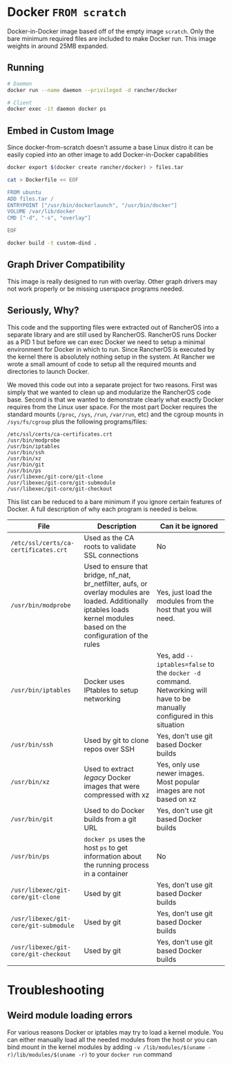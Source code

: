 # Docker `FROM scratch`

Docker-in-Docker image based off of the empty image `scratch`.  Only the bare minimum required files are included to make Docker run.  This image weights in around 25MB expanded.

## Running

```bash
# Daemon
docker run --name daemon --privileged -d rancher/docker

# Client
docker exec -it daemon docker ps
```

## Embed in Custom Image

Since docker-from-scratch doesn't assume a base Linux distro it can be easily copied into an other image to add Docker-in-Docker capabilities

```bash
docker export $(docker create rancher/docker) > files.tar

cat > Dockerfile << EOF

FROM ubuntu
ADD files.tar /
ENTRYPOINT ["/usr/bin/dockerlaunch", "/usr/bin/docker"]
VOLUME /var/lib/docker
CMD ["-d", "-s", "overlay"]

EOF

docker build -t custom-dind .
```

## Graph Driver Compatibility

This image is really designed to run with overlay.  Other graph drivers may not work properly or be missing userspace programs needed.


## Seriously, Why?

This code and the supporting files were extracted out of RancherOS into a separate library and are still used by RancherOS.  RancherOS runs Docker as a PID 1 but before we can exec Docker we need to setup a minimal environment for Docker in which to run.  Since RancherOS is executed by the kernel there is absolutely nothing setup in the system.  At Rancher we wrote a small amount of code to setup all the required mounts and directories to launch Docker.

We moved this code out into a separate project for two reasons.  First was simply that we wanted to clean up and modularize the RancherOS code base.  Second is that we wanted to demonstrate clearly what exactly Docker requires from the Linux user space.  For the most part Docker requires the standard mounts (`/proc`, `/sys`, `/run`, `/var/run`, etc) and the cgroup mounts in `/sys/fs/cgroup` plus the following programs/files:


```
/etc/ssl/certs/ca-certificates.crt
/usr/bin/modprobe
/usr/bin/iptables
/usr/bin/ssh
/usr/bin/xz
/usr/bin/git
/usr/bin/ps
/usr/libexec/git-core/git-clone
/usr/libexec/git-core/git-submodule
/usr/libexec/git-core/git-checkout
```

This list can be reduced to a bare minimum if you ignore certain features of Docker.  A full description of why each program is needed is below.

File | Description | Can it be ignored
-----|-------------|------------------
`/etc/ssl/certs/ca-certificates.crt` | Used as the CA roots to validate SSL connections | No
`/usr/bin/modprobe` | Used to ensure that bridge, nf_nat, br_netfilter, aufs, or overlay modules are loaded.  Additionally iptables loads kernel modules based on the configuration of the rules | Yes, just load the modules from the host that you will need.
`/usr/bin/iptables` | Docker uses IPtables to setup networking | Yes, add `--iptables=false` to the `docker -d` command.  Networking will have to be manually configured in this situation
`/usr/bin/ssh`| Used by git to clone repos over SSH | Yes, don't use git based Docker builds
`/usr/bin/xz` | Used to extract *legacy* Docker images that were compressed with xz | Yes, only use newer images.  Most popular images are not based on xz
`/usr/bin/git` | Used to do Docker builds from a git URL | Yes, don't use git based Docker builds
`/usr/bin/ps` | `docker ps` uses the host `ps` to get information about the running process in a container | No
`/usr/libexec/git-core/git-clone`| Used by git | Yes, don't use git based Docker builds
`/usr/libexec/git-core/git-submodule`| Used by git | Yes, don't use git based Docker builds
`/usr/libexec/git-core/git-checkout`| Used by git | Yes, don't use git based Docker builds

# Troubleshooting

## Weird module loading errors

For various reasons Docker or iptables may try to load a kernel module.  You can either manually load all the needed modules from the host or you can bind mount in the kernel modules by adding `-v /lib/modules/$(uname -r)/lib/modules/$(uname -r)` to your `docker run` command


